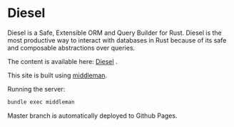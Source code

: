 # Diesel 
Diesel is a Safe, Extensible ORM and Query Builder for Rust.
Diesel is the most productive way to interact with databases in Rust because of its safe and composable abstractions over queries.

The content is available here: [Diesel](https://diesel.rs) .

This site is built using [middleman](https://middlemanapp.com/).

Running the server:
```sh
bundle exec middleman
```

Master branch is automatically deployed to Github Pages.
